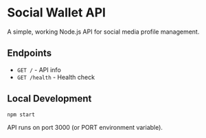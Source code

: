 # Social Wallet API

A simple, working Node.js API for social media profile management.

## Endpoints

- `GET /` - API info
- `GET /health` - Health check

## Local Development

```bash
npm start
```

API runs on port 3000 (or PORT environment variable).